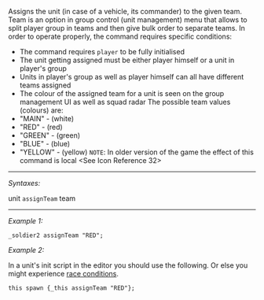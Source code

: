 Assigns the unit (in case of a vehicle, its commander) to the given team. Team is an option in group control (unit management) menu that allows to split player group in teams and then give bulk order to separate teams. In order to operate properly, the command requires specific conditions:
* The command requires `player` to be fully initialised
* The unit getting assigned must be either player himself or a unit in player's group
* Units in player's group as well as player himself can all have different teams assigned
* The colour of the assigned team for a unit is seen on the group management UI as well as squad radar
The possible team values (colours) are: 
* "MAIN" - (white)
* "RED" - (red)
* "GREEN" - (green)
* "BLUE" - (blue)
* "YELLOW"  - (yellow)
`NOTE`: In older version of the game the effect of this command is local <See Icon Reference 32>


---
*Syntaxes:*

unit `assignTeam` team

---
*Example 1:*

```sqf
_soldier2 assignTeam "RED";
```

*Example 2:*

In a unit's init script in the editor you should use the following. Or else you might experience [race conditions](https://en.wikipedia.org/wiki/Race_condition). 

```sqf
this spawn {_this assignTeam "RED"};
```